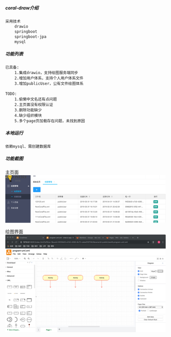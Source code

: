 ##### coral-draw介绍
    采用技术
        drawio
        springboot
        springboot-jpa
        mysql
        
##### 功能列表
    已具备:
        1.集成drawio，支持绘图服务端同步
        2.增加用户体系，支持个人用户体系文件
        3.增加publicUser，公有文件绘图体系
    
    TODO:
        1.偷懒中文名还有点问题
        2.主页面没有权限认证
        3.删除功能缺少
        4.缺少组织模块
        5.多个page页加载存在问题，未找到原因
      
##### 本地运行
    依赖mysql、需创建数据库
        
##### 功能截图

主页面
![](refer/sc-main.jpg)

绘图界面
![](refer/sc-draw.jpg)
